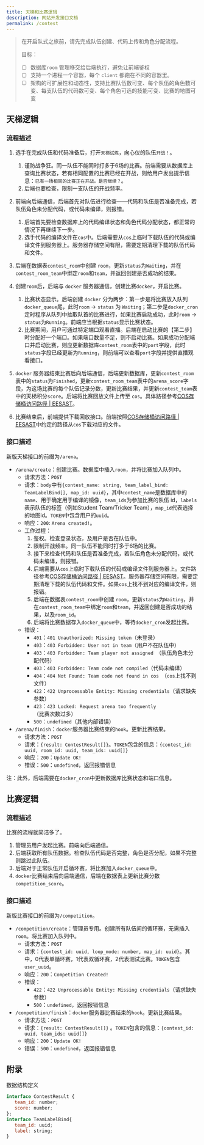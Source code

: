 ```yaml
---
title: 天梯和比赛逻辑
description: 网站开发接口文档
permalink: /contest
---
```


> 在开启队式之旅前，请先完成队伍创建、代码上传和角色分配流程。
>
> 目标：
>
> - [ ] 数据库`room` 管理移交给后端执行，避免让前端鉴权
> - [ ] 支持一个进程一个容器，每个 `client` 都跑在不同的容器里。
> - [ ] 架构的可扩展性和动态性，支持比赛队伍数可变、每个队伍的角色数可变、每支队伍的代码数可变、每个角色可选的技能可变、比赛的地图可变

## 天梯逻辑

### 流程描述

1. 选手在完成队伍和代码准备后，打开`天梯试炼`，向心仪的队伍`开战！`。

   1. 谨防战争狂。同一队伍不能同时打多于6场的比赛。前端需要从数据库上查询比赛状态，若有相同配置的比赛已经在开战，则给用户发出提示信息：`已有一场相同的比赛正在开战。是否继续？`。
   2. 后端也要检查，限制一支队伍的开战频率。

2. 前端向后端通信，后端首先对队伍进行检查——代码和队伍是否准备完成，若队伍角色未分配代码，或代码未编译，则报错。

   1. 后端首先要检查数据库上的代码编译状态和角色代码分配状态，都正常的情况下再继续下一步。
   2. 选手代码的编译文件在`cos`中。后端需要从`cos`上临时下载队伍的代码或编译文件到服务器上。服务器存储空间有限，需要定期清理下载的队伍代码和文件。

3. 后端在数据表`contest_room`中创建 `room`，更新`status`为`Waiting`，并在`contest_room_team`中绑定`room`和`team`，并返回创建是否成功的结果。
4. 创建`room`后，后端与 `docker` 服务器通信，创建比赛`docker`，开启比赛。
   1. 比赛状态显示。后端创建 `docker` 分为两步：第一步是将比赛放入队列`docker_queue`尾，此时`room` -> `status` 为 `Waiting`；第二步是`docker_cron` 定时程序从队列中抽取队首的比赛进行，如果比赛启动成功，此时`room` -> `status`为`Running`。前端应当根据`status`显示比赛状态。
   2. 比赛期间，用户可通过特定端口观看直播。后端在启动比赛的【第二步】时分配好一个端口。如果端口数量不足，则不启动比赛。如果成功分配端口并启动比赛，则应更新数据库`contest_room`表中的`port`字段，此时`status`字段已经更新为`Running`，则前端可以查看`port`字段并提供直播观看接口。
5. `docker` 服务器结束比赛后向后端通信，后端更新数据库，更新`contest_room`表中的`status`为`Finished`，更新`contest_room_team`表中的`arena_score`字段，为这场比赛的每个队伍记录分数，更新比赛结果，并更新`contest_team`表中的天梯积分`score`。后端将比赛回放文件上传至 `cos`。具体路径参考[COS存储桶访问路径 | EESAST](https://eesast.github.io/web/cos)。
6. 比赛结束后，前端提供下载回放接口。前端按照[COS存储桶访问路径 | EESAST](https://eesast.github.io/web/cos)中约定的路径从`cos`下载对应的文件。

### 接口描述

新版天梯接口的前缀为`/arena`。

- `/arena/create`：创建比赛。数据库中插入`room`，并将比赛加入队列中。
  - 请求方法：`POST`
  - 请求：`body`中有`{contest_name: string, team_label_bind: TeamLabelBind[], map_id: uuid}`，其中`contest_name`是数据库中的`name`、用于确定用于编译的镜像，`team_ids`为参加比赛的队伍 id，`labels`表示队伍的标签（例如Student Team/Tricker Team），`map_id`代表选择的地图id。`TOKEN`中包含用户的`uuid`。
  - 响应：`200`: `Arena created!`。
  - 工作过程：
    1.  鉴权。检查登录状态，及用户是否在队伍中。
    2.  限制开战频率。同一队伍不能同时打多于6场的比赛。
    3.  接下来检查代码和队伍是否准备完成，若队伍角色未分配代码，或代码未编译，则报错。
    4.  后端需要从`cos`上临时下载队伍的代码或编译文件到服务器上。文件路径参考[COS存储桶访问路径 | EESAST](https://eesast.github.io/web/cos)。服务器存储空间有限，需要定期清理下载的队伍代码和文件。如果`cos`上找不到对应的编译文件，则报错。
    5.  后端在数据表`contest_room`中创建 `room`，更新`status`为`Waiting`，并在`contest_room_team`中绑定`room`和`team`，并返回创建是否成功的结果，以及`room_id`。
    6.  后端将比赛数据存入`docker_queue`中，等待`docker_cron`发起比赛。
  - 错误：
    - `401`：`401 Unauthorized: Missing token`（未登录）
    - `403`：`403 Forbidden: User not in team`（用户不在队伍中）
    - `403`：`403 Forbidden: Team player not assigned `（队伍角色未分配代码）
    - `403`：`403 Forbidden: Team code not compiled`（代码未编译）
    - `404`：`404 Not Found: Team code not found in cos `（`cos`上找不到文件）
    - `422`：`422 Unprocessable Entity: Missing credentials`（请求缺失参数）
    - `423`：`423 Locked: Request arena too frequently`（比赛次数过多）
    - `500`：`undefined`（其他内部错误）
- `/arena/finish`：`docker`服务器比赛结束的`hook`。更新比赛结果。
  - 请求方法：`POST`
  - 请求：`{result: ContestResult[]}`。`TOKEN`包含的信息：`{contest_id: uuid, room_id: uuid, team_ids: uuid[]}`
  - 响应：`200`：`Update OK!`
  - 错误：`500`：`undefined`，返回报错信息

注：此外，后端需要在`docker_cron`中更新数据库比赛状态和端口信息。

## 比赛逻辑

### 流程描述

比赛的流程就简洁多了。

1. 管理员用户发起比赛。前端向后端通信。
2. 后端获取所有队伍数据。检查队伍代码是否完整，角色是否分配，如果不完整则跳过此队伍。
3. 后端对于正常队伍开启循环赛，将比赛加入`docker_queue`中。
4. `docker`比赛结束后向后端通信，后端在数据表上更新比赛分数`competition_score`。

### 接口描述

新版比赛接口的前缀为`/competition`。

- `/competition/create`：管理员专用。创建所有队伍间的循环赛，无需插入`room`。将比赛加入队列中。
  - 请求方法：`POST`
  - 请求：`{contest_id: uuid, loop_mode: number, map_id: uuid}`。其中，0代表单循环赛，1代表双循环赛，2代表测试比赛。`TOKEN`包含`user_uuid`。
  - 响应：`200`：`Competition Created!`
  - 错误：
    - `422`：`422 Unprocessable Entity: Missing credentials`（请求缺失参数）
    - `500`：`undefined`，返回报错信息
- `/competition/finish`：`docker`服务器比赛结束的`hook`。更新比赛结果。
  - 请求方法：`POST`
  - 请求：`{result: ContestResult[]}` 。`TOKEN`包含的信息：`{contest_id: uuid, team_ids: uuid[]}`
  - 响应：`200`：`Update OK!`
  - 错误：`500`：`undefined`，返回报错信息
## 附录

数据结构定义

~~~javascript
interface ContestResult {
   team_id: number;
   score: number;
};
interface TeamLabelBind{
   team_id: uuid;
   label: string;
}
~~~
